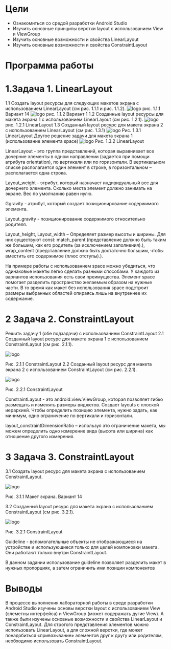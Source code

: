 # Цели
 - Ознакомиться со средой разработки Android Studio
 - Изучить основные принципы верстки layout с использованием View и ViewGroup
 - Изучить основные возможности и свойства LinearLayout
 - Изучить основные возможности и свойства ConstraintLayout


# Программа работы
 # 1.Задача 1. LinearLayout
  1.1 Создать layout ресурсы для следующих макетов экрана с использованием LinearLayout (см рис. 1.1.1 и рис. 1.1.2).
 ![logo](https://i.ibb.co/j3ssV24/14.jpg)
рис. 1.1.1 Вариант 14
 ![logo](https://i.ibb.co/NW33M6Z/01.jpg)
рис. 1.1.2 Вариант 1
1.2 Созданные layout ресурсы для макета экрана 1 с использованием LinearLayout (см рис. 1.2.1).
![logo](https://i.ibb.co/Fx89pm8/0-XKx0-Vt8-Zg.jpg)
рис. 1.2.1 LinearLayout
1.3 Созданный layout ресурс для макета экрана 2 с использованием LinearLayout (см рис. 1.3.1)
![logo](https://i.ibb.co/mhmps9m/Itmhmbi9gdg.jpg)
Рис. 1.3.1 LinearLayout
Другое решение задачи для макета экрана 1 (использование элемента space)
![logo](https://i.ibb.co/rZ2TZdt/lh-Aj-VDy-K4mg.jpg)
Рис. 1.3.2 LinearLayout

LinearLayout - это группа представлений, которая выравнивает все дочерние элементы в одном направлении (задается при помощи атрибута orientation), по вертикали или по горизонтали. В вертикальном списке располагается один элемент в строке, в горизонтальном – располагается одна строка.

Layout_weight -  этрибут, который назначает индивидуальный вес для дочернего элемента. Сколько места элемент должно занимать на экране. Вес по умолчанию равен нулю. 

Ggravity - атрибут, который создает позиционирование содержимого элемента.

Layout_gravity - позиционирование содержимого относительно родителя.

Layout_height, Layout_width  – Определяет размер высоты и ширины.  Для них существуют const: match_parent (представление должно быть таким же большим, как его родитель (за исключением заполнения).), wrap_content (представление должно быть достаточно большим, чтобы вместить его содержимое (плюс отступы).). 

На примере работы с использованием space можно убедиться, что одинаковые макеты легко сделать разными способами. У каждого из вариантов использования есть свои преимущества.  Элемент space помогает разделить пространство желаемым образом на нужные части.  В то время как макет без использования space подстроит размеры выбранных областей опираясь лишь на внутреннее их содержание. 
# 2 Задача 2. ConstraintLayout
Решить задачу 1 (обе подзадачи) с использованием ConstraintLayout
2.1 Созданный layout ресурс для макета экрана 1 с использованием ConstraintLayout (см рис. 2.1.1).

![logo](https://i.ibb.co/yBsmzTb/Ay-MMa-Gs2-WC8.jpg)

Рис. 2.1.1 ConstraintLayout
2.2 Созданный layout ресурс для макета экрана 2 с использованием ConstraintLayout (см рис. 2.2.1).

![logo](https://i.ibb.co/sFJn01L/sm-Zg-KUtusbo.jpg)

Рис. 2.2.1 ConstraintLayout

ConstraintLayout - это android.view.ViewGroup, которая позволяет гибко размещать и изменять размеры виджетов. Создает layouts с плоской иерархией. Чтобы определить позицию элемента, нужно задать, как минимум, одно ограничение по вертикали и горизонтали.

layout_constraintDimensionRatio – используя это ограничение макета, мы можем определить одно измерение вида (высота или ширина) как отношение другого измерения.

# 3 Задача 3. ConstraintLayout
3.1 Создать layout ресурс для макета экрана с использованием ConstraintLayout.

![logo](https://i.ibb.co/YWr7gWK/lab01-constraint-v14.png)

Рис. 3.1.1 Макет экрана. Вариант 14

3.2 Созданный layout ресурс для макета экрана  с использованием ConstraintLayout (см рис. 3.2.1).

![logo](https://i.ibb.co/x8nZmSn/e9-WGF70-HVig.jpg)

Рис. 3.2.1 ConstraintLayout

Guideline - вспомогательные объекты не отображающиеся на устройстве и использующиеся только для целей компоновки макета. Они работают только внутри ConstraintLayout.

В данном задании использование guideline позволяет разделить макет в нужных пропорциях, а затем ограничить ими позиции компонентов

# Выводы  
В процессе выполнения лабораторной работы в среде разработки Android Studio изучены основы верстки layout с использованием View (элеметны интерфейса) и ViewGroup (может содеражать дугие View). А также были изучены основные возможности и свойства LinearLayout и ConstraintLayout. Для строгого представления элементов можно использовать LinearLayout, а для сложной верстки, где может понадобиться «привязывание» элементов друг к другу или родителям, необходимо использовать ConstraintLayout.



